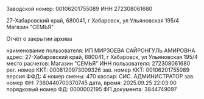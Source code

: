 Заводской номер: 00106201755089
ИНН 272308061680

27-Хабаровский край, 680041, г Хабаровск, ул Ульяновская 195/4
Магазин "СЕМЬЯ"

Отчёт о закрытии архива

наименование пользователя: ИП МИРЗОЕВА САЙРОНГУЛЬ АМИРОВНА
адрес: 27-Хабаровский край, 680041, г Хабаровск, ул Ульяновская 195/4
место расчетов: Магазин "СЕМЬЯ"
ИНН пользователя: 272308061680
рег. номер ККТ: 0008120973009326
зав. номер ККТ: 00106201755089
версия ФФД: 4
номер смены: 470
кассир: СИС. АДМИНИСТРАТОР
зав. номер ФН: 7380440700370745
дата, время: 2025.09.25 22:03:00
порядковый номер ФД: 0000002195
ФП документа: 3844749097